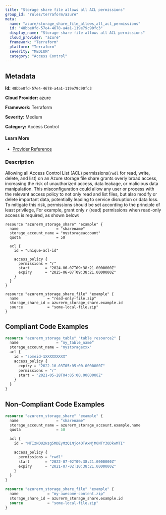 ```yaml
---
title: "Storage share file allows all ACL permissions"
group_id: "rules/terraform/azure"
meta:
  name: "azure/storage_share_file_allows_all_acl_permissions"
  id: "48bbe0fd-57e4-4678-a4a1-119e79c90fc3"
  display_name: "Storage share file allows all ACL permissions"
  cloud_provider: "azure"
  framework: "Terraform"
  platform: "Terraform"
  severity: "MEDIUM"
  category: "Access Control"
---
```

## Metadata

**Id:** `48bbe0fd-57e4-4678-a4a1-119e79c90fc3`

**Cloud Provider:** azure

**Framework:** Terraform

**Severity:** Medium

**Category:** Access Control

#### Learn More

 - [Provider Reference](https://registry.terraform.io/providers/hashicorp/azurerm/latest/docs/resources/storage_share_file)

### Description

 Allowing all Access Control List (ACL) permissions(`rwdl` for read, write, delete, and list) on an Azure storage file share grants overly broad access, increasing the risk of unauthorized access, data leakage, or malicious data manipulation. This misconfiguration could allow any user or process with the relevant access policy to not only read and list files, but also modify or delete important data, potentially leading to service disruption or data loss. To mitigate this risk, permissions should be set according to the principle of least privilege, For example, grant only `r` (read) permissions when read-only access is required, as shown below:

```
resource "azurerm_storage_share" "example" {
  name                 = "sharename"
  storage_account_name = "mystorageaccount"
  quota                = 50

  acl {
    id = "unique-acl-id"

    access_policy {
      permissions = "r"
      start       = "2024-06-07T09:38:21.0000000Z"
      expiry      = "2025-06-07T09:38:21.0000000Z"
    }
  }
}

resource "azurerm_storage_share_file" "example" {
  name             = "read-only-file.zip"
  storage_share_id = azurerm_storage_share.example.id
  source           = "some-local-file.zip"
}
```


## Compliant Code Examples
```terraform
resource "azurerm_storage_table" "table_resource2" {
  name                 = "my_table_name"
  storage_account_name = "mystoragexxx"
  acl {
    id = "someid-1XXXXXXXXX"
    access_policy {
      expiry = "2022-10-03T05:05:00.0000000Z"
      permissions = "r"
      start = "2021-05-28T04:05:00.0000000Z"
    }
  }
}

```
## Non-Compliant Code Examples
```terraform
resource "azurerm_storage_share" "example" {
  name                 = "sharename"
  storage_account_name = azurerm_storage_account.example.name
  quota                = 50

  acl {
    id = "MTIzNDU2Nzg5MDEyMzQ1Njc4OTAxMjM0NTY3ODkwMTI"

    access_policy {
      permissions = "rwdl"
      start       = "2022-07-02T09:38:21.0000000Z"
      expiry      = "2021-07-02T10:38:21.0000000Z"
    }
  }
}

resource "azurerm_storage_share_file" "example" {
  name             = "my-awesome-content.zip"
  storage_share_id = azurerm_storage_share.example.id
  source           = "some-local-file.zip"
}

```